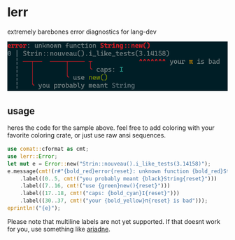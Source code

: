# lerr

extremely barebones error diagnostics for lang-dev

![example error](https://raw.githubusercontent.com/bend-n/lerr/master/.github/example.png)

## usage

heres the code for the sample above.
feel free to add coloring with your favorite coloring crate, or just use raw ansi sequences.

```rust
use comat::cformat as cmt;
use lerr::Error;
let mut e = Error::new("Strin::nouveau().i_like_tests(3.14158)");
e.message(cmt!(r#"{bold_red}error{reset}: unknown function {bold_red}String::new(){reset}"#))
    .label((0..5, cmt!("you probably meant {black}String{reset}")))
    .label((7..16, cmt!("use {green}new(){reset}")))
    .label((17..18, cmt!("caps: {bold_cyan}I{reset}")))
    .label((30..37, cmt!("your {bold_yellow}π{reset} is bad")));
eprintln!("{e}");
```

Please note that multiline labels are not yet supported.
If that doesnt work for you, use something like [ariadne](https://crates.io/crates/ariadne).
